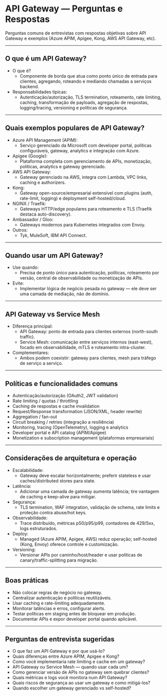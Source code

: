 # API Gateway — Perguntas e Respostas

Perguntas comuns de entrevistas com respostas objetivas sobre API Gateway e exemplos (Azure APIM, Apigee, Kong, AWS API Gateway, etc).

---

## O que é um API Gateway?
- O que é?
  - Componente de borda que atua como ponto único de entrada para clientes, agregando, roteando e mediando chamadas a serviços backend.
- Responsabilidades típicas:
  - Autenticação/autorização, TLS termination, roteamento, rate limiting, caching, transformação de payloads, agregação de respostas, logging/tracing, versioning e políticas de segurança.

---

## Quais exemplos populares de API Gateway?
- Azure API Management (APIM):
  - Serviço gerenciado da Microsoft com developer portal, políticas configuráveis, gateway, analytics e integração com Azure.
- Apigee (Google):
  - Plataforma completa com gerenciamento de APIs, monetização, políticas, analytics e gateway gerenciado.
- AWS API Gateway:
  - Gateway gerenciado na AWS, integra com Lambda, VPC links, caching e authorizers.
- Kong:
  - Gateway open-source/empresarial extensível com plugins (auth, rate-limit, logging) e deployment self-hosted/cloud.
- NGINX / Traefik:
  - Gateways HTTP/edge populares para roteamento e TLS (Traefik destaca auto-discovery).
- Ambassador / Gloo:
  - Gateways modernos para Kubernetes integrados com Envoy.
- Outros:
  - Tyk, MuleSoft, IBM API Connect.

---

## Quando usar um API Gateway?
- Use quando:
  - Precisa de ponto único para autenticação, políticas, roteamento por versão, central de observabilidade ou monetização de APIs.
- Evite:
  - Implementar lógica de negócio pesada no gateway — ele deve ser uma camada de mediação, não de domínio.

---

## API Gateway vs Service Mesh
- Diferença principal:
  - API Gateway: ponto de entrada para clientes externos (north-south traffic).
  - Service Mesh: comunicação entre serviços internos (east-west), focado em observabilidade, mTLS e roteamento intra-cluster.
- Complementares:
  - Ambos podem coexistir: gateway para clientes, mesh para tráfego de serviço a serviço.

---

## Políticas e funcionalidades comuns
- Autenticação/autorização (OAuth2, JWT validation)
- Rate limiting / quotas / throttling
- Caching de respostas e cache invalidation
- Request/Response transformation (JSON/XML, header rewrite)
- Aggregation / fan-out
- Circuit breaking / retries (integração a resiliência)
- Monitoring, tracing (OpenTelemetry), logging e analytics
- Developer portal e API catalog (APIM/Apigee)
- Monetization e subscription management (plataformas empresariais)

---

## Considerações de arquitetura e operação
- Escalabilidade:
  - Gateway deve escalar horizontalmente; preferir stateless e usar caches/distributed stores para state.
- Latência:
  - Adicionar uma camada de gateway aumenta latência; tire vantagem de caching e keep-alive para mitigar.
- Segurança:
  - TLS termination, WAF integration, validação de schema, rate limits e proteção contra abuse/hot keys.
- Observabilidade:
  - Trace distribuído, métricas p50/p95/p99, contadores de 429/5xx, logs estruturados.
- Deploy:
  - Managed (Azure APIM, Apigee, AWS) reduz operação; self-hosted (Kong, Envoy) oferece controle e customização.
- Versioning:
  - Versionar APIs por caminho/host/header e usar políticas de canary/traffic-splitting para migração.

---

## Boas práticas
- Não colocar regras de negócio no gateway.
- Centralizar autenticação e políticas reutilizáveis.
- Usar caching e rate-limiting adequadamente.
- Monitorar latências e erros, configurar alerts.
- Testar políticas em staging antes de bloquear em produção.
- Documentar APIs e expor developer portal quando aplicável.

---

## Perguntas de entrevista sugeridas
- O que faz um API Gateway e por que usá-lo?
- Quais diferenças entre Azure APIM, Apigee e Kong?
- Como você implementaria rate limiting e cache em um gateway?
- API Gateway ou Service Mesh — quando usar cada um?
- Como gerenciar versão de APIs no gateway sem quebrar clientes?
- Quais métricas e logs você monitora num API Gateway?
- Quais riscos de segurança ao usar um gateway e como mitigá-los?
- Quando escolher um gateway gerenciado vs self-hosted?
